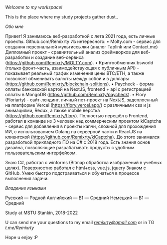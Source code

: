 *Welcome to my workspace!*

This is the place where my study projects gather dust..

*Обо мне*

Привет!
Я занимаюсь веб-разработкой с лета 2021 года, есть личные проекты.
Github.com/Remixrty
Из интересного:
• Molty.com - сервис для создания персональной мультиссылки (аналог Taplink или Contact.me)
Дипломный проект - сравнительный анализ фреймворков для веб-разработки и создание веб-сервиса (https://github.com/Remixrty/MOLTY.com).
• Криптообменник bsworld (только фронт-часть, взаимодействующая с публичным API) - показывает реальный график изменения цены BTC/ETH, а также позволяет обменивать валюты между собой и в доллары (https://github.com/Remixrty/blockchain-solitions).
• Paycheck - форма оплаты банковской картой на NextJS, frontend + api с регистрацией оплаты в MongoDB (https://github.com/Remixrty/paycheck).
• Flory (Floriarty) - сайт-лендинг, личный пет-проект на NextJS, задеплоенный на платформе Vercel (https://flory.vercel.app/) с различными css и js анимациями, Redux, а также mobile верстка (https://github.com/Remixrty/flory).
Полностью перешёл в Frontend, работал в команде из 3 человек над коммерческим проектом kiCaptcha - сервис для добавления в проекты капчи, сложной для прохождения ИИ, с использованием Golang на серверной части и ReactJS на клиентской (https://github.com/Remixrty/kiCaptcha).
До этого занимался разработкой прикладного ПО на C# с 2018 года.
Есть знания основ дизайна, позволяющие разрабатывать продукты с удобным пользовательским интерфейсом.

Знаю C#, работал с winforms (Bitmap обработка изображений в учебных целях).
Поверхностно работал с html+css, vue.js, jquery
Знаком с GitHub.
Умею быстро подстраиваться и обучаться в процессе выполнения задачи.
 
*Владение языками*

Русский — Родной
Английский — B1 — Средний
Немецкий — B1 — Средний

Study at MSTU Stankin, 2018-2022


U can send me your questions to my email *remixrty@gmail.com* or in TG *t.me/Remixrty*

Hope u enjoy :P
